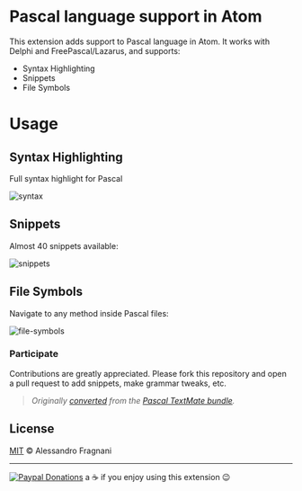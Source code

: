 # Pascal language support in Atom

This extension adds support to Pascal language in Atom. It works with Delphi and FreePascal/Lazarus, and supports:

* Syntax Highlighting
* Snippets
* File Symbols 

# Usage

## Syntax Highlighting

Full syntax highlight for Pascal

![syntax](https://raw.githubusercontent.com/alefragnani/atom-language-pascal/master/images/atom-pascal-syntax.png)

## Snippets

Almost 40 snippets available:

![snippets](https://raw.githubusercontent.com/alefragnani/atom-language-pascal/master/images/atom-pascal-snippets.png)

## File Symbols

Navigate to any method inside Pascal files:

![file-symbols](https://raw.githubusercontent.com/alefragnani/atom-language-pascal/master/images/atom-pascal-file-symbols.png)

### Participate

Contributions are greatly appreciated. Please fork this repository and open a pull request to add snippets, make grammar tweaks, etc.

> _Originally [converted](http://atom.io/docs/latest/converting-a-text-mate-bundle)
from the [Pascal TextMate bundle](https://github.com/textmate/pascal.tmbundle)._

## License

[MIT](LICENSE.md) &copy; Alessandro Fragnani

---

[![Paypal Donations](https://www.paypalobjects.com/en_US/i/btn/btn_donate_SM.gif)](https://www.paypal.com/cgi-bin/webscr?cmd=_donations&business=EP57F3B6FXKTU&lc=US&item_name=Alessandro%20Fragnani&item_number=atom%20plugins&currency_code=USD&bn=PP%2dDonationsBF%3abtn_donateCC_LG%2egif%3aNonHosted) a :coffee: if you enjoy using this extension :wink:

